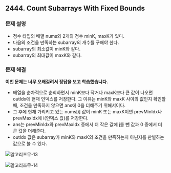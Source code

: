 ## 2444. Count Subarrays With Fixed Bounds
### 문제 설명
- 정수 타입의 배열 nums와 2개의 정수 minK, maxK가 있다.
- 다음의 조건을 만족하는 subarray의 개수를 구해야 한다.
- subarray의 최소값이 minK와 같다.
- subarray의 최대값이 maxK와 같다.
​
### 문제 해결
**이번 문제는 너무 오래걸려서 정답을 보고 학습했습니다.**
- 배열을 순차적으로 순회하면서 minK보다 작거나 maxK보다 큰 값이 나오면 outIdx에 현재 인덱스를 저장한다. 그 이유는 minK와 maxK 사이의 값인지 확인할 때, 조건을 만족하지 않으면 ans에 0을 더해주기 위해서이다.
- 그 후에 현재 가리키고 있는 nums[i] 값이 minK 또는 maxK이면 prevMinIdx나 prevMaxIdx에 i(인덱스 값)를 저장한다.
- ans는 prevMinIdx와 prevMaxIdx 중에서 더 작은 값에 j를 뺀 값과 0 중에서 더 큰 값을 더해준다.
- outIdx 값은 subarray가 minK와 maxK의 조건을 만족하는지 아닌지를 판별하는 값으로 볼 수 있다.

![알고리즈무-13](https://user-images.githubusercontent.com/79316402/222906970-611e3f40-3e80-47f4-9bfd-6c31756c3d41.jpg)

![알고리즈무-14](https://user-images.githubusercontent.com/79316402/222906976-c3b2799c-653a-4eb3-bbe2-b40f68fa32e4.jpg)
